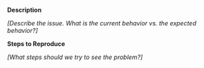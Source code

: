 **Description**

_[Describe the issue. What is the current behavior vs. the expected behavior?]_

**Steps to Reproduce**

_[What steps should we try to see the problem?]_